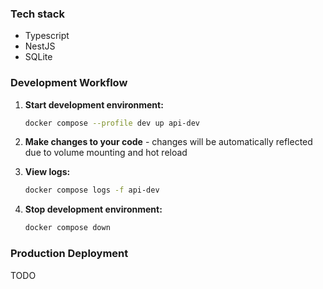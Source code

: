 ### Tech stack

- Typescript
- NestJS
- SQLite
 
### Development Workflow

1. **Start development environment:**
   ```bash
   docker compose --profile dev up api-dev
   ```

2. **Make changes to your code** - changes will be automatically reflected due to volume mounting and hot reload

3. **View logs:**
   ```bash
   docker compose logs -f api-dev
   ```

4. **Stop development environment:**
   ```bash
   docker compose down
   ```

###  Production Deployment

TODO
